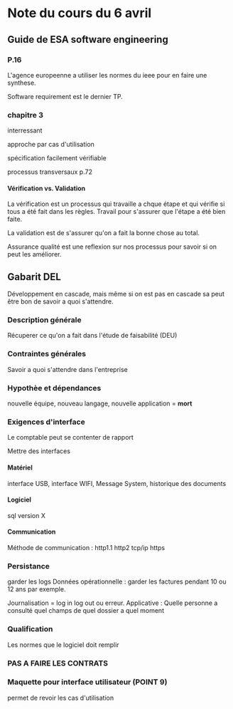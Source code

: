 # Note du cours du 6 avril

## Guide de ESA software engineering

### P.16

L'agence europeenne a utiliser les normes du ieee pour en faire une synthese.

Software requirement est le dernier TP.

### chapitre 3

interressant

approche par cas d'utilisation

spécification facilement vérifiable

processus transversaux p.72

#### Vérification vs. Validation

La vérification est un processus qui travaille a chque étape et qui vérifie si tous a été fait dans les règles. Travail pour s'assurer que l'étape a été bien faite.

La validation est de s'assurer qu'on a fait la bonne chose au total.

Assurance qualité est une reflexion sur nos processus pour savoir si on peut les améliorer.

## Gabarit DEL

Développement en cascade, mais même si on est pas en cascade sa peut être bon de savoir a quoi s'attendre.

### Description générale

Récuperer ce qu'on a fait dans l'étude de faisabilité (DEU)

### Contraintes générales

Savoir a quoi s'attendre dans l'entreprise

### Hypothèe et dépendances

nouvelle équipe, nouveau langage, nouvelle application  = **mort**

### Exigences d'interface

Le comptable peut se contenter de rapport

Mettre des interfaces

#### Matériel
interface USB, interface WIFI, Message System, historique des documents

#### Logiciel
sql version X

#### Communication

Méthode de communication : http1.1 http2 tcp/ip https

### Persistance

garder les logs
Données opérationnelle : garder les factures pendant 10 ou 12 ans par exemple.

Journalisation = log in log out ou erreur.
Applicative : Quelle personne a consulté quel champs de quel dossier a quel moment

### Qualification

Les normes que le logiciel doit remplir

### **PAS A FAIRE LES CONTRATS**

### Maquette pour interface utilisateur (POINT 9)

permet de revoir les cas d'utilisation
